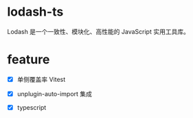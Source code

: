# lodash-ts

Lodash 是一个一致性、模块化、高性能的 JavaScript 实用工具库。

# feature

- [x] 单侧覆盖率 Vitest 
- [x] unplugin-auto-import 集成
- [x] typescript

